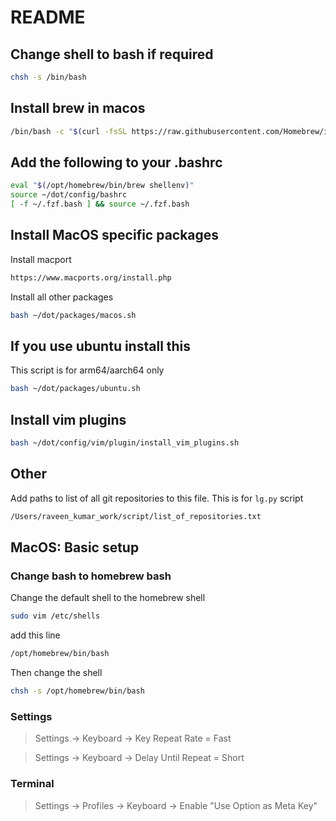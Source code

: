 # README

## Change shell to bash if required

```sh
chsh -s /bin/bash
```

## Install brew in macos

```sh
/bin/bash -c "$(curl -fsSL https://raw.githubusercontent.com/Homebrew/install/HEAD/install.sh)"
```

## Add the following to your .bashrc

```sh
eval "$(/opt/homebrew/bin/brew shellenv)"
source ~/dot/config/bashrc
[ -f ~/.fzf.bash ] && source ~/.fzf.bash
```

## Install MacOS specific packages

Install macport

```sh
https://www.macports.org/install.php
```

Install all other packages

```sh
bash ~/dot/packages/macos.sh
```

## If you use ubuntu install this

This script is for arm64/aarch64 only

```sh
bash ~/dot/packages/ubuntu.sh
```

## Install vim plugins

```sh
bash ~/dot/config/vim/plugin/install_vim_plugins.sh
```

## Other

Add paths to list of all git repositories to this file. This is for `lg.py`
script

```sh
/Users/raveen_kumar_work/script/list_of_repositories.txt
```

## MacOS: Basic setup

### Change bash to homebrew bash

Change the default shell to the homebrew shell

```sh
sudo vim /etc/shells
```

add this line

```txt
/opt/homebrew/bin/bash
```

Then change the shell

```sh
chsh -s /opt/homebrew/bin/bash
```

### Settings

> Settings -> Keyboard -> Key Repeat Rate = Fast

> Settings -> Keyboard -> Delay Until Repeat = Short

### Terminal

> Settings -> Profiles -> Keyboard -> Enable "Use Option as Meta Key"
